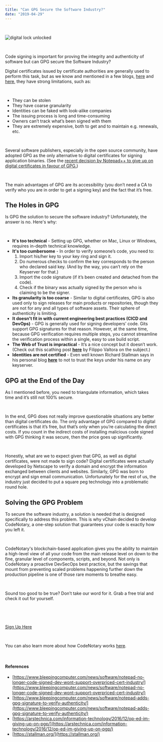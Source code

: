 ```yaml
---
title: "Can GPG Secure the Software Industry?"
date: "2019-04-29"
---
```


 

![digital lock unlocked](/images/blog/digital-lock-unlocked-300x190.jpg)

 

Code signing is important for proving the integrity and authenticity of software but can GPG secure the Software Industry?

Digital certificates issued by certificate authorities are generally used to perform this task, but as we know and mentioned in a few blogs, [here](https://www.codenotary.io/the-distributed-ledger-technology-at-the-center-of-the-code-signing-disruption/) and [here](https://www.codenotary.io/with-codenotary-you-never-have-to-pay-for-code-signing-certificates-again/), they have strong limitations, such as:

 

- They can be stolen
- They have coarse granularity
- Identities can be faked with look-alike companies
- The issuing process is long and time-consuming
- Owners can’t track what’s been signed with them
- They are extremely expensive, both to get and to maintain e.g. renewals, etc.

 

Several software publishers, especially in the open source community, have adopted GPG as the only alternative to digital certificates for signing application binaries. (See the [recent decision by Notepad++ to give up on digital certificates in favour of GPG.](https://www.bleepingcomputer.com/news/software/notepad-adds-gpg-signature-to-verify-authenticity/))

 

The main advantages of GPG are its accessibility (you don’t need a CA to verify who you are in order to get a signing key) and the fact that it’s free.

## **The Holes in GPG**

Is GPG the solution to secure the software industry? Unfortunately, the answer is no. Here's why:

 

- **It's too technical** - Setting up GPG, whether on Mac, Linux or Windows, requires in-depth technical knowledge.
- **It's too cumbersome** - In order to verify someone’s code, you need to:
    1. Import his/her key to your key ring and sign it.
    2. Do numerous checks to confirm the key corresponds to the person who declared said key. (And by the way, you can’t rely on the Keyserver for that.)
    3. Import the code signature (if it’s been created and detached from the code).
    4. Check if the binary was actually signed by the person who is claiming to be the signer.
- **Its granularity is too coarse** - Similar to digital certificates, GPG is also used only to sign releases for main products or repositories, though they are not for any and all types of software assets. Their sphere of authenticity is limiting.
- **It doesn't fit in with current engineering best practices (CICD and DevOps)** - GPG is generally used for signing developers’ code. Gits support GPG signatures for that reason. However, at the same time, because GPG verification requires multiple steps, you cannot streamline the verification process within a single, easy to use build script.
- **The Web of Trust is impractical** \- It’s a nice concept but it doesn’t work. (Check out this scathing post [**here**](https://arstechnica.com/information-technology/2016/12/op-ed-im-giving-up-on-pgp/) by Filippo Valtora on the subject.)
- **Identities are not certified** \- Even well known Richard Stallman says in his personal blog **[here](https://stallman.org/)** to not to trust the keys under his name on any keyserver.

## **GPG at the End of the Day**

As I mentioned before, you need to triangulate information, which takes time and it’s still not 100% secure.

 

In the end, GPG does not really improve questionable situations any better than digital certificates do. The only advantage of GPG compared to digital certificates is that it’s free, but that’s only when you’re calculating the direct costs. If you count in the indirect costs of installing malicious code signed with GPG thinking it was secure, then the price goes up significantly.

 

Honestly, what are we to expect given that GPG, as well as digital certificates, were not made to sign code? Digital certificates were actually developed by Netscape to verify a domain and encrypt the information exchanged between clients and websites. Similarly, GPG was born to encrypt and sign email communication. Unfortunately for the rest of us, the industry just decided to put a square peg technology into a problematic round hole.

## **Solving the GPG Problem**

To secure the software industry, a solution is needed that is designed specifically to address this problem. This is why vChain decided to develop CodeNotary, a one-step solution that guarantees your code is exactly how you left it.

 

CodeNotary's blockchain-based application gives you the ability to maintain a high-level view of all your code from the main release level on down to the fine, granular level of components, scripts, and beyond. Not only is CodeNotary a proactive DevSecOps best practice, but the savings that mount from preventing scaled problems happening further down the production pipeline is one of those rare moments to breathe easy.

 

Sound too good to be true? Don’t take our word for it. Grab a free trial and check it out for yourself. 

 

 

[Sign Up Here](https://dashboard.codenotary.io/auth/signup)

 

You can also learn more about how CodeNotary works [here](https://www.codenotary.io/how-it-works/).

 

#### **References**

- [https://www.bleepingcomputer.com/news/software/notepad-no-longer-code-signed-dev-wont-support-overpriced-cert-industry/](https://www.bleepingcomputer.com/news/software/notepad-no-longer-code-signed-dev-wont-support-overpriced-cert-industry/)
- [https://www.bleepingcomputer.com/news/software/notepad-adds-gpg-signature-to-verify-authenticity/](https://www.bleepingcomputer.com/news/software/notepad-adds-gpg-signature-to-verify-authenticity/)
- [https://arstechnica.com/information-technology/2016/12/op-ed-im-giving-up-on-pgp/](https://arstechnica.com/information-technology/2016/12/op-ed-im-giving-up-on-pgp/)
- [https://stallman.org/](https://stallman.org/)
